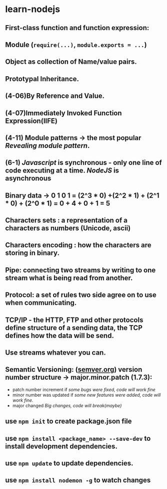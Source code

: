 # learn-nodejs

## First-class function and function expression:
## Module (`require(...)`, `module.exports = ...`)
## Object as collection of Name/value pairs.
## Prototypal Inheritance.
## (4-06)By Reference and Value.
## (4-07)Immediately Invoked Function Expression(IIFE)
## (4-11) Module patterns -> the most popular *Revealing module pattern*.
## (6-1) *Javascript* is synchronous - only one line of code executing at a time. *NodeJS* is asynchronous
## Binary data ->  0 1 0 1 = (2^3 * 0) +(2^2 * 1) + (2^1 * 0) + (2^0 * 1)   = 0 + 4 + 0 + 1 = 5
## Characters sets : a representation of  a characters as numbers (Unicode, ascii)
## Characters encoding : how the characters are storing in binary.
## Pipe: connecting two streams by writing to one stream what is being read from another.
## Protocol: a set of rules two side agree on to use when communicating.
## TCP/IP - the HTTP, FTP and other protocols define structure of a sending data, the TCP defines how the data will be send.
## Use streams whatever you can.
## Semantic Versioning: ([semver.org](semver.org)) version number structure -> major.minor.patch (1.7.3):
- patch number increment if *some bugs were fixed, code will work fine*
- minor number was updated if *some new features were added, code will work fine.*
- major changed *Big changes, code will break(maybe)*
## use `npm init` to create package.json file
## use `npm install <package_name> --save-dev` to install development dependencies.
## use `npm update` to update dependencies.
## use `npm install nodemon -g` to watch changes